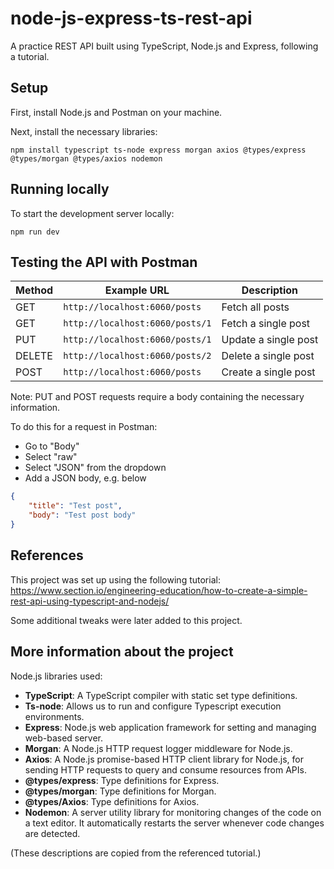 # node-js-express-ts-rest-api
A practice REST API built using TypeScript, Node.js and Express, following a tutorial.

## Setup

First, install Node.js and Postman on your machine.

Next, install the necessary libraries:
```shell
npm install typescript ts-node express morgan axios @types/express @types/morgan @types/axios nodemon
```

## Running locally

To start the development server locally:
```shell
npm run dev
```

## Testing the API with Postman

| Method | Example URL                     | Description          |
| ------ | ------------------------------- | -------------------- |
| GET    | `http://localhost:6060/posts`   | Fetch all posts      |
| GET    | `http://localhost:6060/posts/1` | Fetch a single post  |
| PUT    | `http://localhost:6060/posts/1` | Update a single post |
| DELETE | `http://localhost:6060/posts/2` | Delete a single post |
| POST   | `http://localhost:6060/posts`   | Create a single post |

Note: PUT and POST requests require a body containing the necessary information.

To do this for a request in Postman:
- Go to "Body"
- Select "raw"
- Select "JSON" from the dropdown
- Add a JSON body, e.g. below

```json
{
    "title": "Test post",
    "body": "Test post body"
}
```

## References

This project was set up using the following tutorial: https://www.section.io/engineering-education/how-to-create-a-simple-rest-api-using-typescript-and-nodejs/

Some additional tweaks were later added to this project.

## More information about the project

Node.js libraries used:
- <b>TypeScript</b>: A TypeScript compiler with static set type definitions.
- <b>Ts-node</b>: Allows us to run and configure Typescript execution environments.
- <b>Express</b>: Node.js web application framework for setting and managing web-based server.
- <b>Morgan</b>: A Node.js HTTP request logger middleware for Node.js.
- <b>Axios</b>: A Node.js promise-based HTTP client library for Node.js, for sending HTTP requests to query and consume resources from APIs.
- <b>@types/express</b>: Type definitions for Express.
- <b>@types/morgan</b>: Type definitions for Morgan.
- <b>@types/Axios</b>: Type definitions for Axios.
- <b>Nodemon</b>: A server utility library for monitoring changes of the code on a text editor. It automatically restarts the server whenever code changes are detected.

(These descriptions are copied from the referenced tutorial.)

